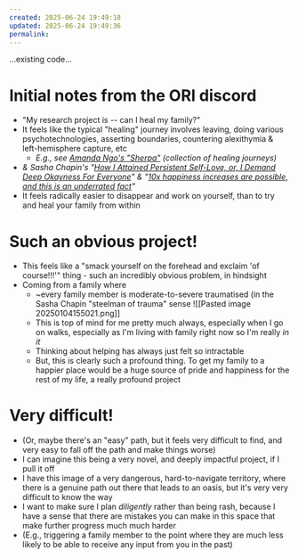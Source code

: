 ```yaml
---
created: 2025-06-24 19:49:18
updated: 2025-06-24 19:49:36
permalink: 
---
```


...existing code...
# Initial notes from the ORI discord
- "My research project is -- can I heal my family?"
- It feels like the typical "healing" journey involves leaving, doing various psychotechnologies, asserting boundaries, countering alexithymia & left-hemisphere capture, etc
	- *E.g., see [Amanda Ngo's "Sherpa"](https://sherpa.onrender.com/) (collection of healing journeys)*
- *& Sasha Chapin's "[How I Attained Persistent Self-Love, or, I Demand Deep Okayness For Everyone](https://sashachapin.substack.com/p/how-i-attained-persistent-self-love)" & "[10x happiness increases are possible, and this is an underrated fact](https://sashachapin.substack.com/p/10x-happiness-increases-are-possible)"*
- It feels radically easier to disappear and work on yourself, than to try and heal your family from within
# Such an obvious project!
- This feels like a "smack yourself on the forehead and exclaim 'of course!!!'" thing - such an incredibly obvious problem, in hindsight
- Coming from a family where 
	- ~every family member is moderate-to-severe traumatised (in the Sasha Chapin "steelman of trauma" sense
	![[Pasted image 20250104155021.png]]
	- This is top of mind for me pretty much always, especially when I go on walks, especially as I'm living with family right now so I'm really *in it* 
	- Thinking about helping has always just felt so intractable 
	- But, this is clearly such a profound thing. To get my family to a happier place would be a huge source of pride and happiness for the rest of my life, a really profound project
# Very difficult! 
- (Or, maybe there's an "easy" path, but it feels very difficult to find, and very easy to fall off the path and make things worse)
- I can imagine this being a very novel, and deeply impactful project, if I pull it off
- I have this image of a very dangerous, hard-to-navigate territory, where there is a genuine path out there that leads to an oasis, but it's very very difficult to know the way
- I want to make sure I plan _diligently_ rather than being rash, because I have a sense that there are mistakes you can make in this space that make further progress much much harder
- (E.g., triggering a family member to the point where they are much less likely to be able to receive any input from you in the past)